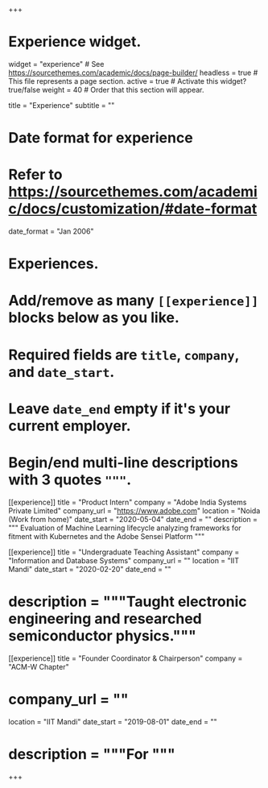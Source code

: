 +++
# Experience widget.
widget = "experience"  # See https://sourcethemes.com/academic/docs/page-builder/
headless = true  # This file represents a page section.
active = true  # Activate this widget? true/false
weight = 40  # Order that this section will appear.

title = "Experience"
subtitle = ""

# Date format for experience
#   Refer to https://sourcethemes.com/academic/docs/customization/#date-format
date_format = "Jan 2006"

# Experiences.
#   Add/remove as many `[[experience]]` blocks below as you like.
#   Required fields are `title`, `company`, and `date_start`.
#   Leave `date_end` empty if it's your current employer.
#   Begin/end multi-line descriptions with 3 quotes `"""`.
[[experience]]
  title = "Product Intern"
  company = "Adobe India Systems Private Limited"
  company_url = "https://www.adobe.com"
  location = "Noida (Work from home)"
  date_start = "2020-05-04"
  date_end = ""
  description = """
  Evaluation of Machine Learning lifecycle analyzing frameworks for fitment with Kubernetes and the Adobe Sensei Platform
  """

[[experience]]
  title = "Undergraduate Teaching Assistant"
  company = "Information and Database Systems"
  company_url = ""
  location = "IIT Mandi"
  date_start = "2020-02-20"
  date_end = ""
#  description = """Taught electronic engineering and researched semiconductor physics."""
[[experience]]
  title = "Founder Coordinator & Chairperson"
  company = "ACM-W Chapter"
 # company_url = ""
  location = "IIT Mandi"
  date_start = "2019-08-01"
  date_end = ""
#  description = """For """ 

+++
